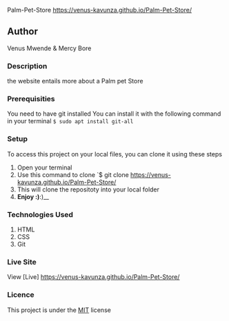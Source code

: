 Palm-Pet-Store  https://venus-kavunza.github.io/Palm-Pet-Store/
## Author
Venus Mwende & Mercy Bore
### Description
the website entails more about a Palm pet Store
### Prerequisities
You need to have git installed
You can install it with the following command in your terminal
`$ sudo apt install git-all`
### Setup
To access this project on your local files, you can clone it using these steps
1. Open your terminal
1. Use this command to clone `$ git clone
 https://venus-kavunza.github.io/Palm-Pet-Store/
1. This will clone the repositoty into your local folder
1. __Enjoy :)__:)__
### Technologies Used
1. HTML
1. CSS
1. Git
### Live Site
View [Live]  https://venus-kavunza.github.io/Palm-Pet-Store/
### Licence
This project is under the  [MIT](license) license
